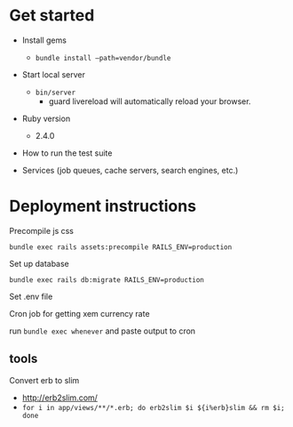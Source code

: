 # Get started
- Install gems
    - `bundle install –path=vendor/bundle`

- Start local server
    - `bin/server`
        - guard livereload will automatically reload your browser.

- Ruby version
    - 2.4.0 

- How to run the test suite

- Services (job queues, cache servers, search engines, etc.)

# Deployment instructions
Precompile js css

`bundle exec rails assets:precompile RAILS_ENV=production`

Set up database

`bundle exec rails db:migrate RAILS_ENV=production`

Set .env file 

Cron job for getting xem currency rate 

run `bundle exec whenever` and paste output to cron


## tools
Convert erb to slim
- http://erb2slim.com/
- `for i in app/views/**/*.erb; do erb2slim $i ${i%erb}slim && rm $i; done`

